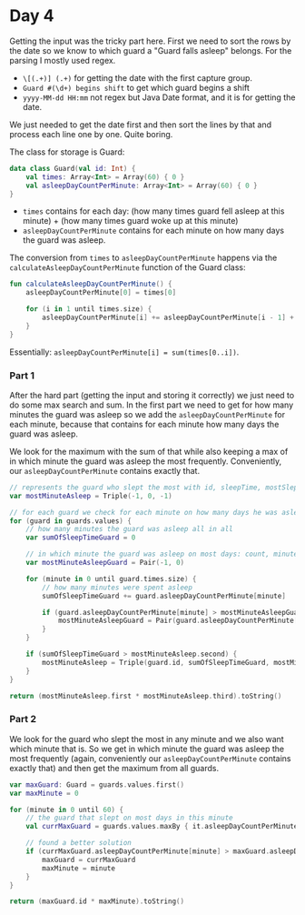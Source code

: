 # Day 4
Getting the input was the tricky part here. First we need to sort the rows by the date so we know to which guard a 
"Guard falls asleep" belongs. For the parsing I mostly used regex.

  * `\[(.+)] (.+)` for getting the date with the first capture group.
  * `Guard #(\d+) begins shift` to get which guard begins a shift
  * `yyyy-MM-dd HH:mm` not regex but Java Date format, and it is for getting the date.
  
We just needed to get the date first and then sort the lines by that and process each line one by one. Quite
boring.

The class for storage is Guard:

```kotlin
data class Guard(val id: Int) {
    val times: Array<Int> = Array(60) { 0 }
    val asleepDayCountPerMinute: Array<Int> = Array(60) { 0 }
}
```

  * `times` contains for each day: (how many times guard fell asleep at this minute) + (how many times guard woke
  up at this minute)
  * `asleepDayCountPerMinute` contains for each minute on how many days the guard was asleep.
  
The conversion from `times` to `asleepDayCountPerMinute` happens via the `calculateAsleepDayCountPerMinute` function
of the Guard class:

```kotlin
fun calculateAsleepDayCountPerMinute() {
    asleepDayCountPerMinute[0] = times[0]

    for (i in 1 until times.size) {
        asleepDayCountPerMinute[i] += asleepDayCountPerMinute[i - 1] + times[i]
    }
}
```

Essentially: `asleepDayCountPerMinute[i] = sum(times[0..i])`.

### Part 1
After the hard part (getting the input and storing it correctly) we just need to do some max search and sum.
In the first part we need to get for how many minutes the guard was asleep so we add the `asleepDayCountPerMinute`
for each minute, because that contains for each minute how many days the guard was asleep.

We look for the maximum with the sum of that while also keeping a max of in which minute the guard was asleep the
most frequently. Conveniently, our `asleepDayCountPerMinute` contains exactly that.

```kotlin
// represents the guard who slept the most with id, sleepTime, mostSleptMinute
var mostMinuteAsleep = Triple(-1, 0, -1)

// for each guard we check for each minute on how many days he was asleep
for (guard in guards.values) {
    // how many minutes the guard was asleep all in all
    var sumOfSleepTimeGuard = 0

    // in which minute the guard was asleep on most days: count, minute
    var mostMinuteAsleepGuard = Pair(-1, 0)

    for (minute in 0 until guard.times.size) {
        // how many minutes were spent asleep
        sumOfSleepTimeGuard += guard.asleepDayCountPerMinute[minute]

        if (guard.asleepDayCountPerMinute[minute] > mostMinuteAsleepGuard.first) {
            mostMinuteAsleepGuard = Pair(guard.asleepDayCountPerMinute[minute], minute)
        }
    }

    if (sumOfSleepTimeGuard > mostMinuteAsleep.second) {
        mostMinuteAsleep = Triple(guard.id, sumOfSleepTimeGuard, mostMinuteAsleepGuard.second)
    }
}

return (mostMinuteAsleep.first * mostMinuteAsleep.third).toString()
```

### Part 2
We look for the guard who slept the most in any minute and we also want which minute that is. So we get in which
minute the guard was asleep the most frequently (again, conveniently our `asleepDayCountPerMinute` contains exactly that)
and then get the maximum from all guards.

```kotlin
var maxGuard: Guard = guards.values.first()
var maxMinute = 0

for (minute in 0 until 60) {
    // the guard that slept on most days in this minute
    val currMaxGuard = guards.values.maxBy { it.asleepDayCountPerMinute[minute] }!!

    // found a better solution
    if (currMaxGuard.asleepDayCountPerMinute[minute] > maxGuard.asleepDayCountPerMinute[maxMinute]) {
        maxGuard = currMaxGuard
        maxMinute = minute
    }
}

return (maxGuard.id * maxMinute).toString()
```
